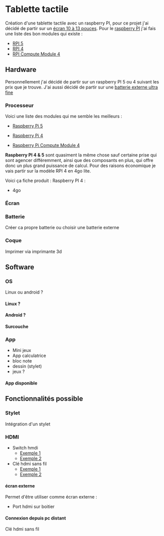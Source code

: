 # Tablette tactile
Création d'une tablette tactile avec un raspberry PI, pour ce projet j'ai décidé de partir sur un [écran 10 à 13 pouces](#écran).
Pour le [raspberry PI](#processeur) j'ai fais une liste des bon modules qui existe :
- [RPI 5](https://www.raspberrypi.com/products/raspberry-pi-5/)
- [RPI 4](https://www.raspberrypi.com/products/raspberry-pi-4-model-b/)
- [RPI Compute Module 4](https://www.raspberrypi.com/products/compute-module-4/)


## Hardware
Personnellement j'ai décidé de partir sur un raspberry PI 5 ou 4 suivant les prix que je trouve.
J'ai aussi décidé de partir sur une [batterie externe ultra fine](https://www.amazon.fr/TNTOR-Ultra-mince-Portable-Rapide-Facile-porter-Grande/dp/B07GT1WXCQ/ref=sr_1_5?__mk_fr_FR=%C3%85M%C3%85%C5%BD%C3%95%C3%91&crid=LFKKUSIZLG94&keywords=batterie%2Bportable%2Bextra%2Bfinie%2B10000mah&qid=1702895550&sprefix=batterie%2Bportable%2Bextre%2Bfinie%2B10000mah%2Caps%2C167&sr=8-5&th=1)


### Processeur
Voici une liste des modules qui me semble les meilleurs :

* [Raspberry Pi 5](https://www.raspberrypi.com/products/raspberry-pi-5/)

* [Raspberry Pi 4](https://www.raspberrypi.com/products/raspberry-pi-4-model-b/)

* [Raspberry Pi Compute Module 4](https://www.raspberrypi.com/products/compute-module-4/)

**Raspberry PI 4 & 5** sont quasiment la même chose sauf certaine prise qui sont agencer différemment, ainsi que des composants en plus, qui offre donc un plus grand puissance de calcul.
Pour des raisons économique je vais partir sur la modèle RPI 4 en 4go lite.

Voici ça fiche produit :
Raspberry PI 4 :
- 4go  





### Écran



### Batterie
Créer ca propre batterie ou choisir une batterie externe 


### Coque
Imprimer via imprimante 3d


## Software

### OS
Linux ou android ?

#### Linux ?

#### Android ?

#### Surcouche


### App
- Mini jeux
- App calculatrice
- bloc note
- dessin (stylet)
- jeux ?

#### App disponible




## Fonctionnalités possible
### Stylet
Intégration d'un stylet 

### HDMI
- Switch hmdi
  - [Exemple 1](https://www.amazon.fr/Meofia-Splitter-Commutateur-sp%C3%A9cialement-Lecteur/dp/B08K8T5ML6/ref=sr_1_27?__mk_fr_FR=%C3%85M%C3%85%C5%BD%C3%95%C3%91&crid=3EHW7G2PD0YRE&keywords=switch+hdmi&qid=1703237349&sprefix=switch+hdmi%2Caps%2C218&sr=8-27)
  - [Exemple 2](https://www.amazon.fr/Multiprise-Sorties-Vitesse-Commutateur-Consoles/dp/B09N6M4NGB/ref=sr_1_26?__mk_fr_FR=%C3%85M%C3%85%C5%BD%C3%95%C3%91&crid=3EHW7G2PD0YRE&keywords=switch+hdmi&qid=1703237349&sprefix=switch+hdmi%2Caps%2C218&sr=8-26)
- Clé hdmi sans fil
  - [Exemple 1](https://fr.aliexpress.com/item/1005004909045993.html?spm=a2g0o.detail.0.0.16ad788f2qbMt4&gps-id=pcDetailTopMoreOtherSeller&scm=1007.40000.327270.0&scm_id=1007.40000.327270.0&scm-url=1007.40000.327270.0&pvid=91f25eca-6dcc-45c6-bec5-6b1afab10543&_t=gps-id:pcDetailTopMoreOtherSeller,scm-url:1007.40000.327270.0,pvid:91f25eca-6dcc-45c6-bec5-6b1afab10543,tpp_buckets:668%232846%238110%231995&pdp_npi=4%40dis%21EUR%21138.19%2148.51%21%21%21147.37%21%21%402103853f17029944066017090e8c32%2112000030983557255%21rec%21FR%21%21AB&search_p4p_id=202312190600066515878164842049322969_0)
  - [Exemple 2](https://fr.aliexpress.com/item/1005006100222944.html?spm=a2g0o.detail.0.0.30f22NxO2NxO2g&gps-id=pcDetailTopMoreOtherSeller&scm=1007.40000.327270.0&scm_id=1007.40000.327270.0&scm-url=1007.40000.327270.0&pvid=fcf86680-d9ba-4518-a3e2-8469398874b2&_t=gps-id:pcDetailTopMoreOtherSeller,scm-url:1007.40000.327270.0,pvid:fcf86680-d9ba-4518-a3e2-8469398874b2,tpp_buckets:668%232846%238107%231934&pdp_npi=4%40dis%21EUR%2137.63%2133.13%21%21%2140.42%21%21%402103895417032375694005059e7c8d%2112000035740339736%21rec%21FR%21%21AB&search_p4p_id=202312220132494324786738467033330527_5)
#### écran externe
Permet d'être utiliser comme écran externe :
- Port hdmi sur boitier
  
#### Connexion depuis pc distant
Clé hdmi sans fil



